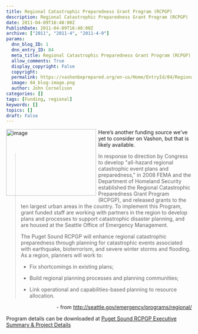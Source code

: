 ```yaml
---
title: Regional Catastrophic Preparedness Grant Program (RCPGP)
description: Regional Catastrophic Preparedness Grant Program (RCPGP)
date: 2011-04-09T16:48:00Z
PublishDate: 2011-04-09T16:48:00Z
archive: ["2011", "2011-4", "2011-4-9"]
params:
  dnn_blog_ID: 1
  dnn_entry_ID: 84
  meta_title: Regional Catastrophic Preparedness Grant Program (RCPGP)
  allow_comments: True
  display_copyright: False
  copyright:
  permalink: https://vashonbeprepared.org/en-us/Home/EntryId/84/Regional-Catastrophic-Preparedness-Grant-Program-RCPGP
  image: 84_blog-image.png
  author: John Cornelison
categories: []
tags: [Funding, regional]
keywords: []
topics: []
draft: False
---
```


<p><a href="./images/84/Windows-Live-Writer-Regional-Catastrophic-Preparedness-Grant_889E-image_2.png"><img title="image" border="0" alt="image" align="left" width="244" height="181" style="background-image: none; border-bottom: 0px; border-left: 0px; margin: 0px 6px 6px 0px; padding-left: 0px; padding-right: 0px; display: inline; float: left; border-top: 0px; border-right: 0px; padding-top: 0px" src="./images/84/Windows-Live-Writer-Regional-Catastrophic-Preparedness-Grant_889E-image_thumb.png" /></a>Here’s another funding source we’ve yet to consider on Vashon, but that is likely available.</p>
<blockquote>
<p>In response to direction by Congress to develop "all-hazard regional catastrophic event plans and preparedness," in 2008 FEMA and the Department of Homeland Security established the Regional Catastrophic Preparedness Grant Program (RCPGP), and released grants to the ten largest urban areas in the country. To implement this Program, grant funded staff are working with partners in the region to develop plans and processes to support catastrophic disaster planning, and are housed at the Seattle Office of Emergency Management.</p>
<p>The Puget Sound RCPGP will enhance regional catastrophic preparedness through planning for catastrophic events associated with earthquake, bioterrorism, and severe winter storms and flooding. As a region, planners will work to:</p>
<ul>
    <li>
    <p>Fix shortcomings in existing plans;</p>
    </li>
    <li>
    <p>Build regional planning processes and planning communities;</p>
    </li>
    <li>
    <p>Link operational and capabilities-based planning to resource allocation.</p>
    </li>
</ul>
</blockquote>
<p align="right">- from <a title="http://seattle.gov/emergency/programs/regional/" href="http://seattle.gov/emergency/programs/regional/">http://seattle.gov/emergency/programs/regional/</a></p>
<p>Program details can be downloaded at <a href="http://seattle.gov/emergency/programs/regional/documents/RCPGPExSumandProjdetailsBinder3.pdf">Puget Sound RCPGP Executive Summary &amp; Project Details</a></p>
